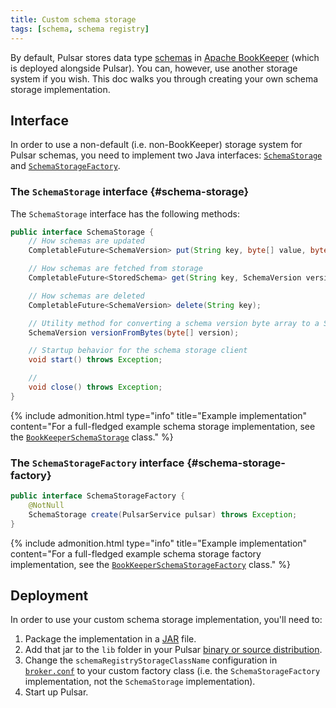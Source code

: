 ```yaml
---
title: Custom schema storage
tags: [schema, schema registry]
---
```


By default, Pulsar stores data type [schemas](../../getting-started/ConceptsAndArchitecture#schema-registry) in [Apache BookKeeper](https://bookkeeper.apache.org) (which is deployed alongside Pulsar). You can, however, use another storage system if you wish. This doc walks you through creating your own schema storage implementation.

## Interface

In order to use a non-default (i.e. non-BookKeeper) storage system for Pulsar schemas, you need to implement two Java interfaces: [`SchemaStorage`](#schema-storage) and [`SchemaStorageFactory`](#schema-storage-factory).

### The `SchemaStorage` interface {#schema-storage}

The `SchemaStorage` interface has the following methods:

```java
public interface SchemaStorage {
    // How schemas are updated
    CompletableFuture<SchemaVersion> put(String key, byte[] value, byte[] hash);

    // How schemas are fetched from storage
    CompletableFuture<StoredSchema> get(String key, SchemaVersion version);

    // How schemas are deleted
    CompletableFuture<SchemaVersion> delete(String key);

    // Utility method for converting a schema version byte array to a SchemaVersion object
    SchemaVersion versionFromBytes(byte[] version);

    // Startup behavior for the schema storage client
    void start() throws Exception;

    // 
    void close() throws Exception;
}
```

{% include admonition.html type="info" title="Example implementation" content="For a full-fledged example schema storage implementation, see the [`BookKeeperSchemaStorage`](https://github.com/apache/incubator-pulsar/blob/master/pulsar-broker/src/main/java/org/apache/pulsar/broker/service/schema/BookkeeperSchemaStorage.java) class." %}

### The `SchemaStorageFactory` interface {#schema-storage-factory}

```java
public interface SchemaStorageFactory {
    @NotNull
    SchemaStorage create(PulsarService pulsar) throws Exception;
}
```

{% include admonition.html type="info" title="Example implementation" content="For a full-fledged example schema storage factory implementation, see the [`BookKeeperSchemaStorageFactory`](https://github.com/apache/incubator-pulsar/blob/master/pulsar-broker/src/main/java/org/apache/pulsar/broker/service/schema/BookkeeperSchemaStorageFactory.java) class." %}

## Deployment

In order to use your custom schema storage implementation, you'll need to:

1. Package the implementation in a [JAR](https://docs.oracle.com/javase/tutorial/deployment/jar/basicsindex.html) file.
1. Add that jar to the `lib` folder in your Pulsar [binary or source distribution](../../getting-started/LocalCluster#installing-pulsar).
1. Change the `schemaRegistryStorageClassName` configuration in [`broker.conf`](../../reference/Configuration#broker) to your custom factory class (i.e. the `SchemaStorageFactory` implementation, not the `SchemaStorage` implementation).
1. Start up Pulsar.